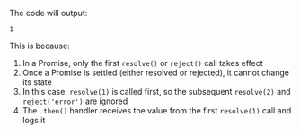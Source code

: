 The code will output:
```
1
```

This is because:
1. In a Promise, only the first `resolve()` or `reject()` call takes effect
2. Once a Promise is settled (either resolved or rejected), it cannot change its state
3. In this case, `resolve(1)` is called first, so the subsequent `resolve(2)` and `reject('error')` are ignored
4. The `.then()` handler receives the value from the first `resolve(1)` call and logs it
